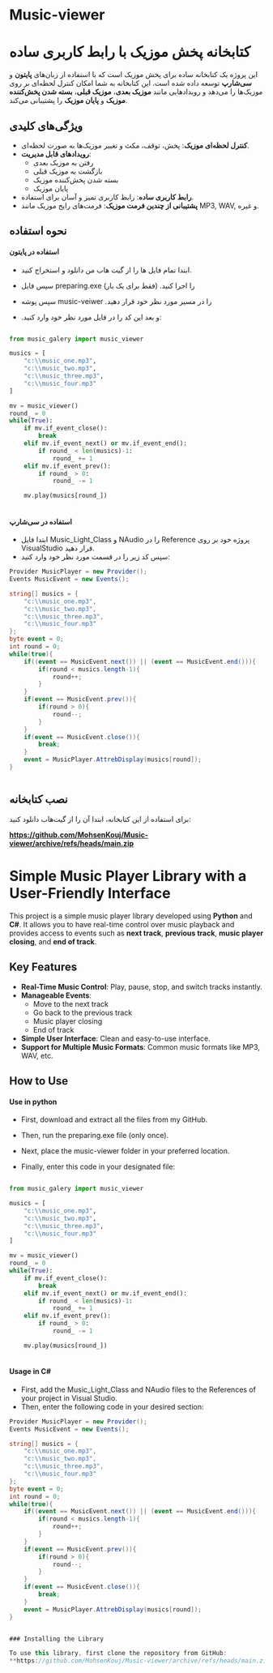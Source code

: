# Music-viewer
 
# کتابخانه پخش موزیک با رابط کاربری ساده  

این پروژه یک کتابخانه ساده برای پخش موزیک است که با استفاده از زبان‌های **پایتون** و **سی‌شارپ** توسعه داده شده است. این کتابخانه به شما امکان کنترل لحظه‌ای بر روی موزیک‌ها را می‌دهد و رویدادهایی مانند **موزیک بعدی**، **موزیک قبلی**، **بسته شدن پخش‌کننده موزیک** و **پایان موزیک** را پشتیبانی می‌کند.  

## ویژگی‌های کلیدی  

- **کنترل لحظه‌ای موزیک**: پخش، توقف، مکث و تغییر موزیک‌ها به صورت لحظه‌ای.  
- **رویدادهای قابل مدیریت**:  
  - رفتن به موزیک بعدی  
  - بازگشت به موزیک قبلی  
  - بسته شدن پخش‌کننده موزیک  
  - پایان موزیک  
- **رابط کاربری ساده**: رابط کاربری تمیز و آسان برای استفاده.  
- **پشتیبانی از چندین فرمت موزیک**: فرمت‌های رایج موزیک مانند MP3, WAV, و غیره.  

## نحوه استفاده 
#### استفاده در پایتون

- ابتدا تمام فایل ها را از گیت هاب من دانلود و استخراج کنید.
- سپس فایل preparing.exe (فقط برای یک بار) .را اجرا کنید 

- سپس پوشه music-veiwer .را در مسیر مورد نظر خود قرار دهید

- .و بعد این کد را در فایل مورد نظر خود وارد کنید:


```python

from music_galery import music_viewer

musics = [
    "c:\\music_one.mp3",
    "c:\\music_two.mp3",
    "c:\\music_three.mp3",
    "c:\\music_four.mp3"
]

mv = music_viewer()
round_ = 0
while(True):
    if mv.if_event_close():
        break
    elif mv.if_event_next() or mv.if_event_end():
        if round_ < len(musics)-1:
            round_ += 1
    elif mv.if_event_prev():
        if round_ > 0:
            round_ -= 1

    mv.play(musics[round_])
    

```
#### استفاده در سی‌شارپ

- ابتدا فایل Music_Light_Class و NAudio را در Reference پروژه خود بر روی VisualStudio قرار دهید.
- سپس کد زیر را در قسمت مورد نظر خود وارد کنید:


```c#
Provider MusicPlayer = new Provider();
Events MusicEvent = new Events();

string[] musics = {
    "c:\\music_one.mp3",
    "c:\\music_two.mp3",
    "c:\\music_three.mp3",
    "c:\\music_four.mp3"
};
byte event = 0;
int round = 0;
while(true){
    if((event == MusicEvent.next()) || (event == MusicEvent.end())){
        if(round < musics.length-1){
            round++;
        }
    }
    if(event == MusicEvent.prev()){
        if(round > 0){
            round--;
        }
    }
    if(event == MusicEvent.close()){
        break;   
    }
    event = MusicPlayer.AttrebDisplay(musics[round]);
}



```


## نصب کتابخانه  

برای استفاده از این کتابخانه، ابتدا آن را از گیت‌هاب دانلود کنید:  

**https://github.com/MohsenKouj/Music-viewer/archive/refs/heads/main.zip**  
  
# Simple Music Player Library with a User-Friendly Interface  

This project is a simple music player library developed using **Python** and **C#**. It allows you to have real-time control over music playback and provides access to events such as **next track**, **previous track**, **music player closing**, and **end of track**.  

## Key Features  

- **Real-Time Music Control**: Play, pause, stop, and switch tracks instantly.  
- **Manageable Events**:  
  - Move to the next track  
  - Go back to the previous track  
  - Music player closing  
  - End of track  
- **Simple User Interface**: Clean and easy-to-use interface.  
- **Support for Multiple Music Formats**: Common music formats like MP3, WAV, etc.  

## How to Use  
#### Use in python

- First, download and extract all the files from my GitHub.
- Then, run the preparing.exe file (only once).

- Next, place the music-viewer folder in your preferred location.

- Finally, enter this code in your designated file:
```python

from music_galery import music_viewer

musics = [
    "c:\\music_one.mp3",
    "c:\\music_two.mp3",
    "c:\\music_three.mp3",
    "c:\\music_four.mp3"
]

mv = music_viewer()
round_ = 0
while(True):
    if mv.if_event_close():
        break
    elif mv.if_event_next() or mv.if_event_end():
        if round_ < len(musics)-1:
            round_ += 1
    elif mv.if_event_prev():
        if round_ > 0:
            round_ -= 1

    mv.play(musics[round_])
    

```
#### Usage in C#

- First, add the Music_Light_Class and NAudio files to the References of your project in Visual Studio.
- Then, enter the following code in your desired section:

```c#
Provider MusicPlayer = new Provider();
Events MusicEvent = new Events();

string[] musics = {
    "c:\\music_one.mp3",
    "c:\\music_two.mp3",
    "c:\\music_three.mp3",
    "c:\\music_four.mp3"
};
byte event = 0;
int round = 0;
while(true){
    if((event == MusicEvent.next()) || (event == MusicEvent.end())){
        if(round < musics.length-1){
            round++;
        }
    }
    if(event == MusicEvent.prev()){
        if(round > 0){
            round--;
        }
    }
    if(event == MusicEvent.close()){
        break;   
    }
    event = MusicPlayer.AttrebDisplay(musics[round]);
}


### Installing the Library  

To use this library, first clone the repository from GitHub:  
**https://github.com/MohsenKouj/Music-viewer/archive/refs/heads/main.zip**  